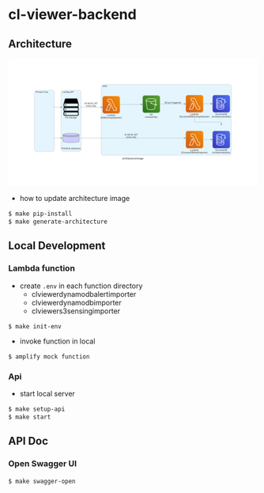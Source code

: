# cl-viewer-backend

## Architecture
![Image](architecture/image.png)

- how to update architecture image

```
$ make pip-install
$ make generate-architecture
```

## Local Development
### Lambda function
- create `.env` in each function directory
  - clviewerdynamodbalertimporter
  - clviewerdynamodbimporter
  - clviewers3sensingimporter
```
$ make init-env
```
- invoke function in local

```
$ amplify mock function
```

### Api
- start local server
```
$ make setup-api
$ make start
```

## API Doc
### Open Swagger UI
```
$ make swagger-open
```
